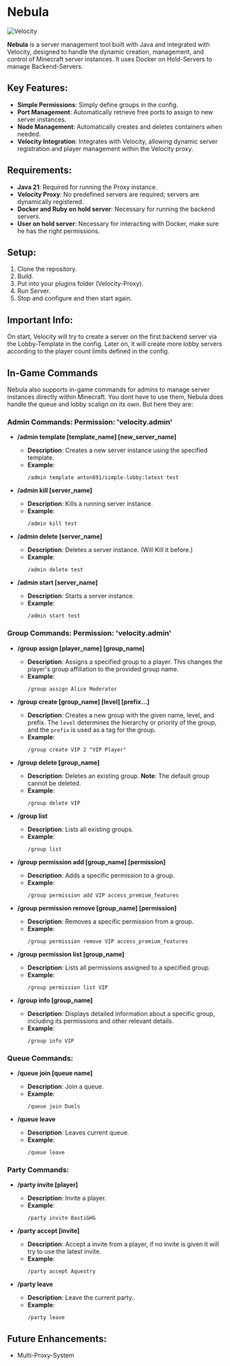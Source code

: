 # Nebula

![Velocity](https://flat.badgen.net/badge/Velocity/3.4.0/1197d1?icon=dockbit)

**Nebula** is a server management tool built with Java and integrated with Velocity, designed to handle the dynamic creation, management, and control of Minecraft server instances. It uses Docker on Hold-Servers to manage Backend-Servers.

## Key Features:
- **Simple Permissions**: Simply define groups in the config.
- **Port Management**: Automatically retrieve free ports to assign to new server instances.
- **Node Management**: Automatically creates and deletes containers when needed.
- **Velocity Integration**: Integrates with Velocity, allowing dynamic server registration and player management within the Velocity proxy.

## Requirements:
- **Java 21**: Required for running the Proxy instance.
- **Velocity Proxy**: No predefined servers are required; servers are dynamically registered.
- **Docker and Ruby on hold server**: Necessary for running the backend servers.
- **User on hold server**: Necessary for interacting with Docker, make sure he has the right permissions.

## Setup:
1. Clone the repository.
2. Build.
3. Put into your plugins folder (Velocity-Proxy).
5. Run Server.
6. Stop and configure and then start again.
   
## Important Info:
On start, Velocity will try to create a server on the first backend server via the Lobby-Template in the config.
Later on, it will create more lobby servers according to the player count limits defined in the config.
## In-Game Commands
Nebula also supports in-game commands for admins to manage server instances directly within Minecraft.
You dont have to use them, Nebula does handle the queue and lobby scalign on its own.
But here they are:

### **Admin Commands:** **Permission: 'velocity.admin'**

- **/admin template [template_name] [new_server_name]**  
  - **Description**: Creates a new server instance using the specified template.
  - **Example**:  
    ```
    /admin template anton691/simple-lobby:latest test
    ```

- **/admin kill [server_name]**  
  - **Description**: Kills a running server instance.
  - **Example**:  
    ```
    /admin kill test
    ```

- **/admin delete [server_name]**  
  - **Description**: Deletes a server instance. (Will Kill it before.)
  - **Example**:  
    ```
    /admin delete test
    ```
    
- **/admin start [server_name]**  
  - **Description**: Starts a server instance.
  - **Example**:  
    ```
    /admin start test
    ```
    
### **Group Commands:** **Permission: 'velocity.admin'**

- **/group assign [player_name] [group_name]**  
  - **Description**: Assigns a specified group to a player. This changes the player's group affiliation to the provided group name.
  - **Example**:  
    ```
    /group assign Alice Moderator
    ```

- **/group create [group_name] [level] [prefix...]**  
  - **Description**: Creates a new group with the given name, level, and prefix. The `level` determines the hierarchy or priority of the group, and the `prefix` is used as a tag for the group.
  - **Example**:  
    ```
    /group create VIP 2 "VIP Player"
    ```

- **/group delete [group_name]**  
  - **Description**: Deletes an existing group. **Note**: The default group cannot be deleted.
  - **Example**:  
    ```
    /group delete VIP
    ```

- **/group list**  
  - **Description**: Lists all existing groups.
  - **Example**:  
    ```
    /group list
    ```

- **/group permission add [group_name] [permission]**  
  - **Description**: Adds a specific permission to a group.
  - **Example**:  
    ```
    /group permission add VIP access_premium_features
    ```

- **/group permission remove [group_name] [permission]**  
  - **Description**: Removes a specific permission from a group.
  - **Example**:  
    ```
    /group permission remove VIP access_premium_features
    ```

- **/group permission list [group_name]**  
  - **Description**: Lists all permissions assigned to a specified group.
  - **Example**:  
    ```
    /group permission list VIP
    ```

- **/group info [group_name]**  
  - **Description**: Displays detailed information about a specific group, including its permissions and other relevant details.
  - **Example**:  
    ```
    /group info VIP
    ```

### **Queue Commands:**

- **/queue join [queue name]**  
  - **Description**: Join a queue.
  - **Example**:  
    ```
    /queue join Duels
    ```

- **/queue leave**  
  - **Description**: Leaves current queue.
  - **Example**:  
    ```
    /queue leave
    ```
    
### **Party Commands:**

- **/party invite [player]**  
  - **Description**: Invite a player.
  - **Example**:  
    ```
    /party invite BastiGHG
    ```
    
- **/party accept [invite]**  
  - **Description**: Accept a invite from a player, if no invite is given it will try to use the latest invite.
  - **Example**:  
    ```
    /party accept Aquestry
    ```

- **/party leave**  
  - **Description**: Leave the current party..
  - **Example**:  
    ```
    /party leave
    ```
        
## Future Enhancements:
- Multi-Proxy-System
